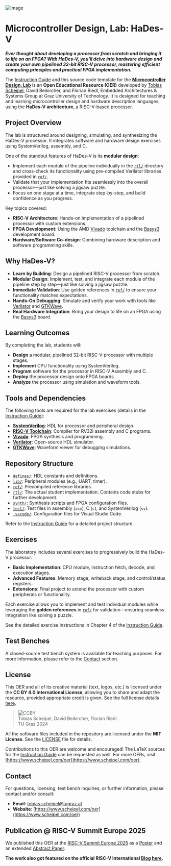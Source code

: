 [instrguide]:https://repository.tugraz.at/oer/nytm4-grv34
[lvref]:https://online.tugraz.at/tug_online/wbLv.wbShowLVDetail?pStpSpNr=525082
[vivado]:https://www.xilinx.com/support/download.html
[verilator]:https://verilator.org
[basys]:https://digilent.com/reference/programmable-logic/basys-3/reference-manual?redirect=1
[gtkwave]:https://gtkwave.sourceforge.net/
[sv]:https://doi.org/10.1109/IEEESTD.2018.8299595
[rvgcc]:https://github.com/riscv-collab/riscv-gnu-toolchain

![image](https://www.scheipel.com/wp-content/uploads/2024/12/hades_logo.svg)
# Microcontroller Design, Lab: HaDes-V

***Ever thought about developing a processor from scratch and bringing it to life on an FPGA? With HaDes-V, you'll delve into hardware design and create your own pipelined 32-bit RISC-V processor, mastering efficient computing principles and practical FPGA implementation.***

The [Instruction Guide][instrguide] and this source code template for the [**Microcontroller Design, Lab**][lvref] is an **Open Educational Resource (OER)** developed by [Tobias Scheipel](https://www.scheipel.com), David Beikircher, and Florian Riedl, Embedded Architectures & Systems Group at Graz University of Technology. It is designed for teaching and learning microcontroller design and hardware description languages, using the **HaDes-V architecture**, a RISC-V-based processor.

## Project Overview

The lab is structured around designing, simulating, and synthesizing the HaDes-V processor. It integrates software and hardware design exercises using SystemVerilog, assembly, and C.

One of the standout features of HaDes-V is its **modular design**:  
- Implement each module of the pipeline individually in the [`rtl/`](rtl) directory and cross-check its functionality using pre-compiled Verilator libraries provided in [`ref/`](ref).  
- Validate that your implementation fits seamlessly into the overall processor—just like solving a jigsaw puzzle.  
- Focus on one stage at a time, integrate step-by-step, and build confidence as you progress.  

Key topics covered:
- **RISC-V Architecture**: Hands-on implementation of a pipelined processor with custom extensions.
- **FPGA Development**: Using the AMD [Vivado][vivado] toolchain and the [Basys3][basys] development board.
- **Hardware/Software Co-design**: Combining hardware description and software programming skills.

## Why HaDes-V?

- **Learn by Building**: Design a pipelined RISC-V processor from scratch.
- **Modular Design**: Implement, test, and integrate each module of the pipeline step by step—just like solving a jigsaw puzzle.
- **Immediate Validation**: Use golden references in [`ref/`](ref) to ensure your functionality matches expectations.
- **Hands-On Debugging**: Simulate and verify your work with tools like [Verilator][verilator] and [GTKWave][gtkwave].
- **Real Hardware Integration**: Bring your design to life on an FPGA using the [Basys3][basys]  board.

## Learning Outcomes  
By completing the lab, students will:  
- **Design** a modular, pipelined 32-bit RISC-V processor with multiple stages.  
- **Implement** CPU functionality using SystemVerilog.  
- **Program** software for the processor in RISC-V Assembly and C.  
- **Deploy** the processor design onto FPGA boards.  
- **Analyze** the processor using simulation and waveform tools.

## Tools and Dependencies

The following tools are required for the lab exercises (details in the [Instruction Guide][instrguide]):
- **[SystemVerilog][sv]**: HDL for processor and peripheral design.
- **[RISC-V Toolchain][rvgcc]**: Compiler for RV32I assembly and C programs.
- **[Vivado][vivado]**: FPGA synthesis and programming.
- **[Verilator][verilator]**: Open-source HDL simulator.
- **[GTKWave][gtkwave]**: Waveform viewer for debugging simulations.

## Repository Structure

- [`defines/`](defines): HDL constants and definitions.
- [`lib/`](lib): Peripheral modules (e.g., UART, timer).
- [`ref/`](ref): Precompiled reference libraries.
- [`rtl/`](rtl): The actual student implementation. Contains code stubs for further development.
- [`synth/`](synth): Synthesis scripts and FPGA configuration files.
- [`test/`](test): Test files in assembly (`asm`), C (`c`), and SystemVerilog (`sv`).
- [`.vscode/`](.vscode): Configuration files for Visual Studio Code.

Refer to the [Instruction Guide][instrguide] for a detailed project structure.

## Exercises

The laboratory includes several exercises to progressively build the HaDes-V processor:
- **Basic Implementation**: CPU module, instruction fetch, decode, and execution stages.
- **Advanced Features**: Memory stage, writeback stage, and control/status registers.
- **Extensions**: Final project to extend the processor with custom peripherals or functionality.

Each exercise allows you to implement and test individual modules while leveraging the **golden references** in [`ref/`](ref) for validation—ensuring seamless integration like solving a puzzle.

See the detailed exercise instructions in Chapter 4 of the [Instruction Guide][instrguide].

## Test Benches
A closed-source test bench system is available for teaching purposes. For more information, please refer to the [Contact](#contact) section.

## License

This OER and all of its creative material (text, logos, etc.) is licensed under the **CC BY 4.0 International License**, allowing you to share and adapt the resource, provided appropriate credit is given. See the full license details [here](https://creativecommons.org/licenses/by/4.0/).

>![CCBY](https://mirrors.creativecommons.org/presskit/buttons/88x31/svg/by.svg)\
>Tobias Scheipel, David Beikircher, Florian Riedl\
>TU Graz 2024

All the software files included in the repository are licensed under the **MIT License**. See the [LICENSE](./LICENSE) file for details.

Contributions to this OER are welcome and encouraged! The LaTeX sources for the [Instruction Guide][instrguide] can be requested as well. For more OERs, visit [https://www.scheipel.com/oer](https://www.scheipel.com/oer).

## Contact

For questions, licensing, test bench inquiries, or further information, please contact and/or consult:
- **Email**: [tobias.scheipel@tugraz.at](mailto:tobias.scheipel@tugraz.at)
- **Website**: [https://www.scheipel.com/oer](https://www.scheipel.com/oer)

## Publication @ RISC-V Summit Europe 2025
We published this OER at the [RISC-V Summit Europe 2025](https://riscv-europe.org/summit/2025/) as a [Poster](https://graz.elsevierpure.com/files/93678000/HaDes_V_Poster-CR_v1.pdf) and an extended [Abstract Paper](https://www.scheipel.com/wp-content/uploads/2025/05/HaDes_V_RISC_V_Summit_camera_ready-1.pdf). 

**The work also got featured on the official RISC-V International [Blog](https://riscv.org/blog/) [here](https://riscv.org/blog/2025/05/hades-v-learning-by-puzzling-a-modular-approach-to-risc-v-processor-design-education/).**


